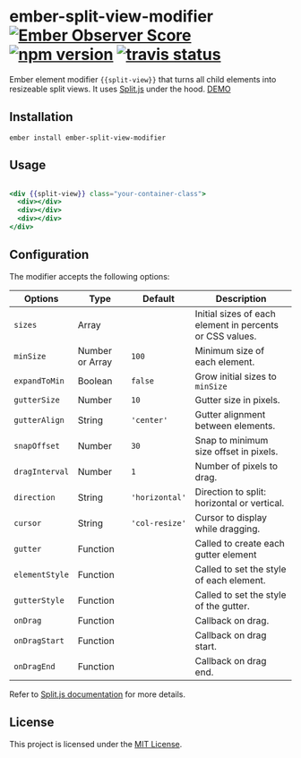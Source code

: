 ember-split-view-modifier [![Ember Observer Score](http://emberobserver.com/badges/ember-split-view-modifier.svg)](http://emberobserver.com/addons/ember-split-view-modifier) [![npm version](https://badge.fury.io/js/ember-split-view-modifier.svg)](https://badge.fury.io/js/ember-split-view-modifier) [![travis status](https://travis-ci.org/OAGAnalytics/ember-split-view-modifier.svg)](https://travis-ci.org/OAGAnalytics/ember-split-view-modifier.svg)
==============================================================================
Ember element modifier `{{split-view}}` that turns all child elements into resizeable split views. It uses [Split.js](https://split.js.org/) under the hood. [DEMO](http://ember-split-view-modifier.surge.sh/)


Installation
------------------------------------------------------------------------------

```
ember install ember-split-view-modifier
```


Usage
------------------------------------------------------------------------------

```hbs

<div {{split-view}} class="your-container-class">
  <div></div>
  <div></div>
  <div></div>
</div>

```


## Configuration

The modifier accepts the following options:

| Options        | Type            | Default        | Description                                              |
| -------------- | --------------- | -------------- | -------------------------------------------------------- |
| `sizes`        | Array           |                | Initial sizes of each element in percents or CSS values. |
| `minSize`      | Number or Array | `100`          | Minimum size of each element.                            |
| `expandToMin`  | Boolean         | `false`        | Grow initial sizes to `minSize`                          |
| `gutterSize`   | Number          | `10`           | Gutter size in pixels.                                   |
| `gutterAlign`  | String          | `'center'`     | Gutter alignment between elements.                       |
| `snapOffset`   | Number          | `30`           | Snap to minimum size offset in pixels.                   |
| `dragInterval` | Number          | `1`            | Number of pixels to drag.                                |
| `direction`    | String          | `'horizontal'` | Direction to split: horizontal or vertical.              |
| `cursor`       | String          | `'col-resize'` | Cursor to display while dragging.                        |
| `gutter`       | Function        |                | Called to create each gutter element                     |
| `elementStyle` | Function        |                | Called to set the style of each element.                 |
| `gutterStyle`  | Function        |                | Called to set the style of the gutter.                   |
| `onDrag`       | Function        |                | Callback on drag.                                        |
| `onDragStart`  | Function        |                | Callback on drag start.                                  |
| `onDragEnd`    | Function        |                | Callback on drag end.                                    |

Refer to [Split.js documentation](https://github.com/nathancahill/split/tree/master/packages/splitjs#documentation) for more details.


License
------------------------------------------------------------------------------

This project is licensed under the [MIT License](LICENSE.md).
